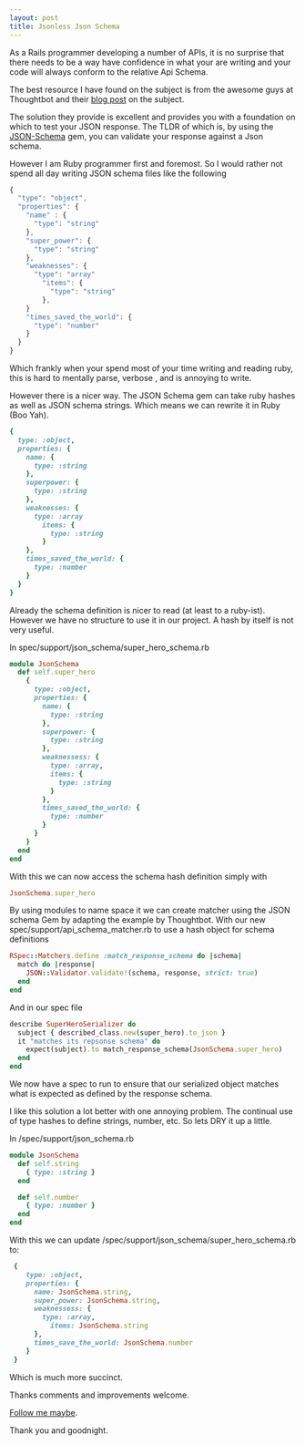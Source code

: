 ```yaml
---
layout: post
title: Jsonless Json Schema
---
```

As a Rails programmer developing a number of APIs, it is no surprise that there needs to be a way have confidence in what your are writing and your code will always conform to the relative Api Schema.

The best resource I have found on the subject is from the awesome guys at Thoughtbot and their [blog post](http://robots.thoughtbot.com/validating-json-schemas-with-an-rspec-matcher) on the subject.

The solution they provide is excellent and provides you with a foundation on which to test your JSON response. The TLDR of which is, by using the [JSON-Schema](https://github.com/ruby-json-schema/json-schema) gem, you can validate your response against a Json schema.

However I am Ruby programmer first and foremost. So I would rather not spend all day writing JSON schema files like the following

```javascript
{
  "type": "object",
  "properties": {
    "name" : {
      "type": "string"
    },
    "super_power": {
      "type": "string"
    },
    "weaknesses": {
      "type": "array"
        "items": {
          "type": "string"
        },
    }
    "times_saved_the_world": {
      "type": "number"
    }
  }
}
```

Which frankly when your spend most of your time writing and reading ruby, this is hard to mentally parse, verbose , and is annoying to write.

However there is a nicer way. The JSON Schema gem can take ruby hashes as well as JSON schema strings. Which means we can rewrite it in Ruby (Boo Yah).

```ruby
{
  type: :object,
  properties: {
    name: {
      type: :string
    },
    superpower: {
      type: :string
    },
    weaknesses: {
      type: :array
        items: {
          type: :string
        }
    },
    times_saved_the_world: {
      type: :number
    }
  }
}
```


Already the schema definition is nicer to read (at least to a ruby-ist). However we have no structure to use it in our project. A hash by itself is not very useful.

In spec/support/json\_schema/super\_hero\_schema.rb

```ruby
module JsonSchema
  def self.super_hero
    {
      type: :object,
      properties: {
        name: {
          type: :string
        },
        superpower: {
          type: :string
        },
        weaknessess: {
          type: :array,
          items: {
            type: :string
          }
        },
        times_saved_the_world: {
          type: :number
        }
      }
    }
  end
end
```

With this we can now access the schema hash definition simply with

```ruby
JsonSchema.super_hero
```
By using modules to name space it we can create matcher using the JSON schema Gem by adapting the example by Thoughtbot.
With our new spec/support/api\_schema\_matcher.rb to use a hash object for schema definitions

```ruby
RSpec::Matchers.define :match_response_schema do |schema|
  match do |response|
    JSON::Validator.validate!(schema, response, strict: true)
  end
end

```

And in our spec file

```ruby
describe SuperHeroSerializer do
  subject { described_class.new(super_hero).to_json }
  it "matches its repsonse schema" do
    expect(subject).to match_response_schema(JsonSchema.super_hero)
  end
end
```
We now have a spec to run to ensure that our serialized object matches what is expected as defined by the response schema.

I like this solution a lot better with one annoying problem. The continual use of type hashes to define strings, number, etc. So lets DRY it up a little.

In /spec/support/json\_schema.rb

```ruby
module JsonSchema
  def self.string
    { type: :string }
  end

  def self.number
    { type: :number }
  end
end
```
With this we can update /spec/support/json\_schema/super\_hero\_schema.rb to:

```ruby
 {
    type: :object,
    properties: {
      name: JsonSchema.string,
      super_power: JsonSchema.string,
      weaknessess: {
        type: :array,
          items: JsonSchema.string
      },
      times_save_the_world: JsonSchema.number
    }
 }
```

Which is much more succinct.

Thanks comments and improvements welcome.

[Follow me maybe](http://twitter.com/MattlesHunter).

Thank you and goodnight.






